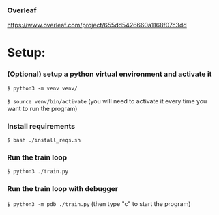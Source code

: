 ### Overleaf
https://www.overleaf.com/project/655dd5426660a1168f07c3dd

# Setup:

### (Optional) setup a python virtual environment and activate it

```$ python3 -m venv venv/```

```$ source venv/bin/activate```
(you will need to activate it every time you want to run the program)

### Install requirements

```$ bash ./install_reqs.sh```

### Run the train loop

```$ python3 ./train.py```

### Run the train loop with debugger

```$ python3 -m pdb ./train.py```
(then type "c" to start the program)

